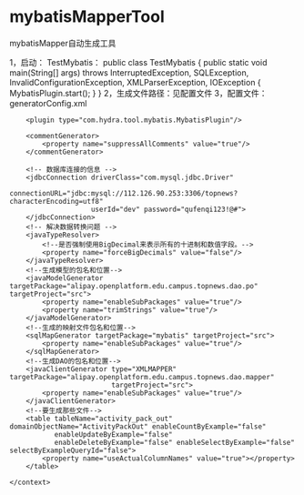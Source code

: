 # mybatisMapperTool
mybatisMapper自动生成工具

1，启动：
TestMybatis：
public class TestMybatis {
    public static void main(String[] args) throws InterruptedException, SQLException, InvalidConfigurationException, XMLParserException, IOException {
        MybatisPlugin.start();
    }
}
2，生成文件路径：见配置文件
3，配置文件：
generatorConfig.xml


<?xml version="1.0" encoding="UTF-8" ?>
<!DOCTYPE generatorConfiguration PUBLIC "-//mybatis.org//DTD MyBatis Generator Configuration 1.0//EN"
        "http://mybatis.org/dtd/mybatis-generator-config_1_0.dtd" >
<generatorConfiguration>
    <!-- classPathEntry用于设置数据库驱动包位置-->
    <classPathEntry
            location="/Users/zhz/.m2/Repository/mysql/mysql-connector-java/5.1.20/mysql-connector-java-5.1.20.jar"/>
    <!-- targetRuntime：代码生成目标，默认是MyBatis3-->
    <context id="DB2Tables" targetRuntime="MyBatis3">

        <plugin type="com.hydra.tool.mybatis.MybatisPlugin"/>

        <commentGenerator>
            <property name="suppressAllComments" value="true"/>
        </commentGenerator>

        <!-- 数据库连接的信息 -->
        <jdbcConnection driverClass="com.mysql.jdbc.Driver"
                        connectionURL="jdbc:mysql://112.126.90.253:3306/topnews?characterEncoding=utf8"
                        userId="dev" password="qufenqi123!@#">
        </jdbcConnection>
        <!-- 解决数据转换问题 -->
        <javaTypeResolver>
            <!--是否强制使用BigDecimal来表示所有的十进制和数值字段。-->
            <property name="forceBigDecimals" value="false"/>
        </javaTypeResolver>
        <!--生成模型的包名和位置-->
        <javaModelGenerator targetPackage="alipay.openplatform.edu.campus.topnews.dao.po" targetProject="src">
            <property name="enableSubPackages" value="true"/>
            <property name="trimStrings" value="true"/>
        </javaModelGenerator>
        <!--生成的映射文件包名和位置-->
        <sqlMapGenerator targetPackage="mybatis" targetProject="src">
            <property name="enableSubPackages" value="true"/>
        </sqlMapGenerator>
        <!--生成DAO的包名和位置-->
        <javaClientGenerator type="XMLMAPPER" targetPackage="alipay.openplatform.edu.campus.topnews.dao.mapper"
                             targetProject="src">
            <property name="enableSubPackages" value="true"/>
        </javaClientGenerator>
        <!--要生成那些文件-->
        <table tableName="activity_pack_out" domainObjectName="ActivityPackOut" enableCountByExample="false"
               enableUpdateByExample="false"
               enableDeleteByExample="false" enableSelectByExample="false" selectByExampleQueryId="false">
            <property name="useActualColumnNames" value="true"></property>
        </table>

    </context>
</generatorConfiguration> 
